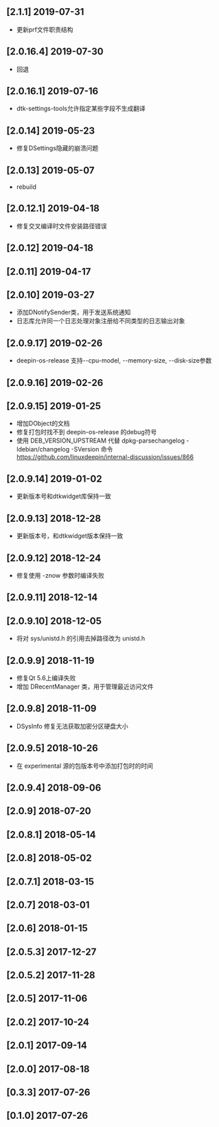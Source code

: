 ## [2.1.1] 2019-07-31

*  更新prf文件职责结构

## [2.0.16.4] 2019-07-30

*  回退

## [2.0.16.1] 2019-07-16

*  dtk-settings-tools允许指定某些字段不生成翻译

## [2.0.14] 2019-05-23

*  修复DSettings隐藏的崩溃问题

## [2.0.13] 2019-05-07

*  rebuild

## [2.0.12.1] 2019-04-18

*  修复交叉编译时文件安装路径错误

## [2.0.12] 2019-04-18


## [2.0.11] 2019-04-17


## [2.0.10] 2019-03-27

*  添加DNotifySender类，用于发送系统通知
*  日志库允许同一个日志处理对象注册给不同类型的日志输出对象

## [2.0.9.17] 2019-02-26

*  deepin-os-release 支持--cpu-model, --memory-size, --disk-size参数

## [2.0.9.16] 2019-02-26


## [2.0.9.15] 2019-01-25

*  增加DObject的文档
*  修复打包时找不到 deepin-os-release 的debug符号
*  使用 DEB_VERSION_UPSTREAM 代替 dpkg-parsechangelog -ldebian/changelog -SVersion 命令 https://github.com/linuxdeepin/internal-discussion/issues/866

## [2.0.9.14] 2019-01-02

*  更新版本号和dtkwidget库保持一致

## [2.0.9.13] 2018-12-28

*  更新版本号，和dtkwidget版本保持一致

## [2.0.9.12] 2018-12-24

*  修复使用 -znow 参数时编译失败

## [2.0.9.11] 2018-12-14


## [2.0.9.10] 2018-12-05

*  将对 sys/unistd.h 的引用去掉路径改为 unistd.h

## [2.0.9.9] 2018-11-19

*  修复Qt 5.6上编译失败
*  增加 DRecentManager 类，用于管理最近访问文件

## [2.0.9.8] 2018-11-09

*  DSysInfo 修复无法获取加密分区硬盘大小

## [2.0.9.5] 2018-10-26

*  在 experimental 源的包版本号中添加打包时的时间

## [2.0.9.4] 2018-09-06


## [2.0.9] 2018-07-20


## [2.0.8.1] 2018-05-14


## [2.0.8] 2018-05-02


## [2.0.7.1] 2018-03-15


## [2.0.7] 2018-03-01


## [2.0.6] 2018-01-15


## [2.0.5.3] 2017-12-27


## [2.0.5.2] 2017-11-28


## [2.0.5] 2017-11-06


## [2.0.2] 2017-10-24


## [2.0.1] 2017-09-14


## [2.0.0] 2017-08-18


## [0.3.3] 2017-07-26


## [0.1.0] 2017-07-26


